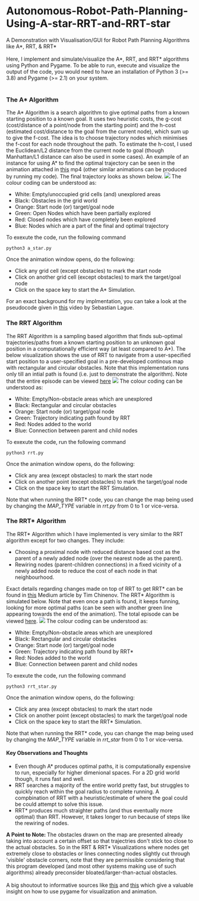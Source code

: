 # Autonomous-Robot-Path-Planning-Using-A-star-RRT-and-RRT-star
A Demonstration with Visualisation/GUI for Robot Path Planning Algorithms like A*, RRT, &amp; RRT*
<br><br>
Here, I implement and simulate/visualize the A*, RRT, and RRT* algorithms using Python and Pygame. To be able to run, execute and visualize the output of the code, you would need to have an installation of Python 3 (>= 3.8) and Pygame (>= 2.1) on your system.
<br><br>
<h3>The A* Algorithm</h3>
The A* Algorithm is a search algorithm to give optimal paths from a known starting position to a known goal. It uses two heuristic costs, the g-cost (cost/distance of a point/node from the starting point) and the h-cost (estimated cost/distance to the goal from the current node), which sum up to give the f-cost. The idea is to choose trajectory nodes which minimises the f-cost for each node throughout the path. To estimate the h-cost, I used the Euclidean/L2 distance from the current node to goal (though Manhattan/L1 distance can also be used in some cases). An example of an instance for using A* to find the optimal trajectory can be seen in the animation attached in <a href="https://github.com/vikrams169/Autonomous-Robot-Path-Planning-Using-A-star-RRT-and-RRT-star/blob/main/gif_animations/a_star.mp4">this</a> mp4 (other similar animations can be produced by running my code). The final trajectory looks as shown below.
<img src="images/a_star.png">
The colour coding can be understood as:
<ul><li>White: Empty/unoccupied grid cells (and) unexplored areas
<li>Black: Obstacles in the grid world
<li>Orange: Start node (or) target/goal node
<li>Green: Open Nodes which have been partially explored
<li>Red: Closed nodes which have completely been explored
<li>Blue: Nodes which are a part of the final and optimal trajectory</ul>
To exexute the code, run the following command

    python3 a_star.py
Once the animation window opens, do the following:
<ul><li> Click any grid cell (except obstacles) to mark the start node
<li>Click on another grid cell (except obstacles) to mark the target/goal node
<li>Click on the space key to start the A* Simulation.</ul>
For an exact background for my implmentation, you can take a look at the pseudocode given in <a href="https://www.youtube.com/watch?v=-L-WgKMFuhE">this</a> video by Sebastian Lague.
<h3>The RRT Algorithm</h3>
The RRT Algorithm is a sampling based algorithm that finds sub-optimal trajectories/paths from a known starting position to an unknown goal position in a computationally efficient way (at least compared to A*). The below visualization shows the use of RRT to navigate from a user-specified start position to a user-specified goal in a pre-developed continous map with rectangular and circular obstacles. Note that this implementation runs only till an intial
path is found (i.e. just to demonstrate the algorithm). Note that the entire episode can be viewed <a href="https://github.com/vikrams169/Autonomous-Robot-Path-Planning-Using-A-star-RRT-and-RRT-star/blob/main/animations/rrt.mp4">here</a>
<img src="images/rrt.png">
The colour coding can be understood as:
<ul><li>White: Empty/Non-obstacle areas which are unexplored
<li>Black: Rectangular and circular obstacles
<li>Orange: Start node (or) target/goal node
<li>Green: Trajectory indicating path found by RRT
<li>Red: Nodes added to the world
<li>Blue: Connection between parent and child nodes</ul>
To exexute the code, run the following command

    python3 rrt.py
Once the animation window opens, do the following:
<ul><li> Click any area (except obstacles) to mark the start node
<li>Click on another point (except obstacles) to mark the target/goal node
<li>Click on the space key to start the RRT Simulation.</ul>
Note that when running the RRT* code, you can change the map being used by changing the <i>MAP_TYPE</i> variable in <i>rrt.py</i> from 0 to 1 or vice-versa.
<h3>The RRT* Algorithm</h3>
The RRT* Algorithm which I have implemented is very similar to the RRT algorithm except for two changes. They include:
<ul><li>Choosing a proximal node with reduced distance based cost as the parent of a newly added node (over the nearest node as the parent).
<li>Rewiring nodes (parent-children connections) in a fixed vicinity of a newly added node to reduce the cost of each node in that neighbourhood.</ul>
Exact details regarding changes made on top of RRT to get RRT* can be found in <a href="https://theclassytim.medium.com/robotic-path-planning-rrt-and-rrt-212319121378">this</a> Medium article by Tim Chinenov. The RRT* Algorithm is simulated below. Note that even once a path is found, it keeps funning, looking for more optimal paths (can be seen with another green line appearing towards the end of the animation). The total episode can be viewed <a href="https://github.com/vikrams169/Autonomous-Robot-Path-Planning-Using-A-star-RRT-and-RRT-star/blob/main/animations/rrt_star.mp4">here</a>.
<img src="images/rrt_star.png">
The colour coding can be understood as:
<ul><li>White: Empty/Non-obstacle areas which are unexplored
<li>Black: Rectangular and circular obstacles
<li>Orange: Start node (or) target/goal node
<li>Green: Trajectory indicating path found by RRT*
<li>Red: Nodes added to the world
<li>Blue: Connection between parent and child nodes</ul>
To exexute the code, run the following command

    python3 rrt_star.py
Once the animation window opens, do the following:
<ul><li> Click any area (except obstacles) to mark the start node
<li>Click on another point (except obstacles) to mark the target/goal node
<li>Click on the space key to start the RRT* Simulation.</ul>
Note that when running the RRT* code, you can change the map being used by changing the <i>MAP_TYPE</i> variable in <i>rrt_star</i> from 0 to 1 or vice-versa.
<h4>Key Observations and Thoughts</h4>
<ul>
<li>Even though A* produces optimal paths, it is computationally expensive to run, especially for higher dimenional spaces. For a 2D grid world though, it runs fast and well.
<li>RRT searches a majority of the entire world pretty fast, but struggles to quickly reach within the goal radius to complete running. A compbination of RRT with a heuristic/estimate of where the goal could be could attempt to solve this issue.
<li>RRT* produces much straighter paths (and thus eventually more optimal) than RRT. However, it takes longer to run because of steps like the rewiring of nodes.
</ul>
<b>A Point to Note: </b>The obstacles drawn on the map are presented already taking into account a certain offset so that trajectries don't stick too close to the actual obstacles. So in the RRT & RRT* Visualizations where nodes get extremely close to obstacles or lines connecting nodes slightly cut through 'visible' obstacle corners, note that they are permissible considering that this program developed (and most other systems making use of such algorithms) already preconsider bloated/larger-than-actual obstacles.
<br><br>
A big shoutout to informative sources like <a href="https://github.com/saif191020/Astar-Pathfinding-Visualizer">this</a> and <a href="https://github.com/pbpf/RRT-2">this</a> which give a valuable insight on how to use pygame for visualization and animation.
